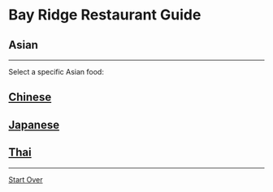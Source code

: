 # Bay Ridge Restaurant Guide
## Asian
---
Select a specific Asian food:
## [Chinese](chinese.md)
## [Japanese](asian/japanese.md)
## [Thai](asian/thai.md)
---
[Start Over](../home.md)